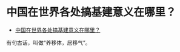 # 中国在世界各处搞基建意义在哪里？

- [中国在世界各处搞基建意义在哪里？](https://www.zhihu.com/question/348859803/answer/861846414)


有句古话，叫做“养移体，居移气”。